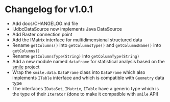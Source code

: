 # Changelog for v1.0.1

+ Add docs/CHANGELOG.md file
+ IJdbcDataSource now implements Java DataSource
+ Add Raster connection point
+ Add the IMatrix interface for multidimensional structured data
+ Rename `getColumns()` into `getColumnsType()` and `getColumnsName()` into `getColumns()`
+ Rename `getColumnsType(String)` into `getColumnType(String)`
+ Add a new module named `dataframe` for statistical analysis based on the [smile](https://haifengl.github.io/) project
+ Wrap the `smile.data.DataFrame` class into `DataFrame` which also implements `ITable` interface and which is compatible with `Geometry` data type
+ The interfaces `IDataSet`, `IMatrix`, `ITable` have a generic type which is the type of their `Iterator` (done to make it compatible with `smile` API)
